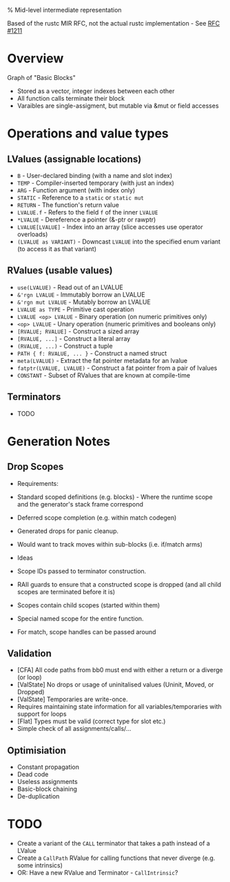 % Mid-level intermediate representation

Based of the rustc MIR RFC, not the actual rustc implementation -
See [RFC #1211](https://github.com/rust-lang/rfcs/blob/master/text/1211-mir.md)


Overview
========

Graph of "Basic Blocks"
- Stored as a vector, integer indexes between each other
- All function calls terminate their block
- Varaibles are single-assigment, but mutable via &mut or field accesses


Operations and value types
=====

LValues (assignable locations)
------------------------------

- `B` - User-declared binding (with a name and slot index)
- `TEMP` - Compiler-inserted temporary (with just an index)
- `ARG` - Function argument (with index only)
- `STATIC` - Reference to a `static` or `static mut`
- `RETURN` - The function's return value
- `LVALUE.f` - Refers to the field `f` of the inner `LVALUE`
- `*LVALUE` - Dereference a pointer (&-ptr or rawptr)
- `LVALUE[LVALUE]` - Index into an array (slice accesses use operator overloads)
- `(LVALUE as VARIANT)` - Downcast `LVALUE` into the specified enum variant (to access it as that variant)

RValues (usable values)
-----------------------

- `use(LVALUE)` - Read out of an LVALUE
- `&'rgn LVALUE` - Immutably borrow an LVALUE
- `&'rgn mut LVALUE` - Mutably borrow an LVALUE
- `LVALUE as TYPE` - Primitive cast operation
- `LVALUE <op> LVALUE` - Binary operation (on numeric primitives only)
- `<op> LVALUE` - Unary operation (numeric primitives and booleans only)
- `[RVALUE; RVALUE]` - Construct a sized array
- `[RVALUE, ...]` - Construct a literal array
- `(RVALUE, ...)` - Construct a tuple
- `PATH { f: RVALUE, ... }` - Construct a named struct
- `meta(LVALUE)` - Extract the fat pointer metadata for an lvalue
- `fatptr(LVALUE, LVALUE)` - Construct a fat pointer from a pair of lvalues
- `CONSTANT` - Subset of RValues that are known at compile-time

Terminators
-----------
- TODO

Generation Notes
================

Drop Scopes
-----------

- Requirements:
 - Standard scoped definitions (e.g. blocks) - Where the runtime scope and the generator's stack frame correspond
 - Deferred scope completion (e.g. within match codegen)
 - Generated drops for panic cleanup.
 - Would want to track moves within sub-blocks (i.e. if/match arms)

- Ideas
 - Scope IDs passed to terminator construction.
 - RAII guards to ensure that a constructed scope is dropped (and all child scopes are terminated before it is)
 - Scopes contain child scopes (started within them)
 - Special named scope for the entire function.
 - For match, scope handles can be passed around


Validation
----------
- [CFA] All code paths from bb0 must end with either a return or a diverge (or loop)
- [ValState] No drops or usage of uninitalised values (Uninit, Moved, or Dropped)
- [ValState] Temporaries are write-once.
 - Requires maintaining state information for all variables/temporaries with support for loops
- [Flat] Types must be valid (correct type for slot etc.)
 - Simple check of all assignments/calls/...

Optimisiation
-------------
- Constant propagation
- Dead code
- Useless assignments
- Basic-block chaining
- De-duplication


TODO
====
- Create a variant of the `CALL` terminator that takes a path instead of a LValue
- Create a `CallPath` RValue for calling functions that never diverge (e.g. some intrinsics)
 - OR: Have a new RValue and Terminator - `CallIntrinsic`?
